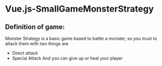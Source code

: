 ﻿# Vue.js-SmallGameMonsterStrategy
## Definition of game:
Monster Strategy is a basic game based to battle a monster, so you must to attack them with two things are
* Direct attack
* Special Attack
And you can give up or heal your player
